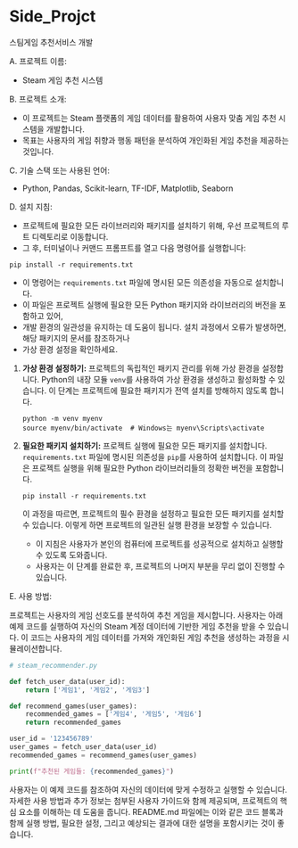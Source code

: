# Side_Projct
스팀게임 추천서비스 개발


A. 프로젝트 이름:
   - Steam 게임 추천 시스템

B. 프로젝트 소개:
   - 이 프로젝트는 Steam 플랫폼의 게임 데이터를 활용하여 사용자 맞춤 게임 추천 시스템을 개발합니다.
   - 목표는 사용자의 게임 취향과 행동 패턴을 분석하여 개인화된 게임 추천을 제공하는 것입니다.

C. 기술 스택 또는 사용된 언어:
   - Python, Pandas, Scikit-learn, TF-IDF, Matplotlib, Seaborn

D. 설치 지침:

   - 프로젝트에 필요한 모든 라이브러리와 패키지를 설치하기 위해, 우선 프로젝트의 루트 디렉토리로 이동합니다.
   - 그 후, 터미널이나 커맨드 프롬프트를 열고 다음 명령어를 실행합니다:

```
pip install -r requirements.txt
```

   - 이 명령어는 `requirements.txt` 파일에 명시된 모든 의존성을 자동으로 설치합니다.
   - 이 파일은 프로젝트 실행에 필요한 모든 Python 패키지와 라이브러리의 버전을 포함하고 있어,
   - 개발 환경의 일관성을 유지하는 데 도움이 됩니다. 설치 과정에서 오류가 발생하면, 해당 패키지의 문서를 참조하거나
   - 가상 환경 설정을 확인하세요.

1. **가상 환경 설정하기:**
   프로젝트의 독립적인 패키지 관리를 위해 가상 환경을 설정합니다. Python의 내장 모듈 `venv`를 사용하여
   가상 환경을 생성하고 활성화할 수 있습니다. 이 단계는 프로젝트에 필요한 패키지가 전역 설치를 방해하지 않도록 합니다.
   ```
   python -m venv myenv
   source myenv/bin/activate  # Windows는 myenv\Scripts\activate
   ```

2. **필요한 패키지 설치하기:**
   프로젝트 실행에 필요한 모든 패키지를 설치합니다. `requirements.txt` 파일에 명시된 의존성을 `pip`를 사용하여 설치합니다.
   이 파일은 프로젝트 실행을 위해 필요한 Python 라이브러리들의 정확한 버전을 포함합니다.
   ```
   pip install -r requirements.txt
   ```

   이 과정을 따르면, 프로젝트의 필수 환경을 설정하고 필요한 모든 패키지를 설치할 수 있습니다.
   이렇게 하면 프로젝트의 일관된 실행 환경을 보장할 수 있습니다.

   - 이 지침은 사용자가 본인의 컴퓨터에 프로젝트를 성공적으로 설치하고 실행할 수 있도록 도와줍니다.
   - 사용자는 이 단계를 완료한 후, 프로젝트의 나머지 부분을 무리 없이 진행할 수 있습니다.

E. 사용 방법:

   프로젝트는 사용자의 게임 선호도를 분석하여 추천 게임을 제시합니다. 사용자는 아래 예제 코드를 실행하여 
   자신의 Steam 계정 데이터에 기반한 게임 추천을 받을 수 있습니다. 
   이 코드는 사용자의 게임 데이터를 가져와 개인화된 게임 추천을 생성하는 과정을 시뮬레이션합니다.

```python
# steam_recommender.py

def fetch_user_data(user_id):
    return ['게임1', '게임2', '게임3']

def recommend_games(user_games):
    recommended_games = ['게임4', '게임5', '게임6']
    return recommended_games

user_id = '123456789'
user_games = fetch_user_data(user_id)
recommended_games = recommend_games(user_games)

print(f"추천된 게임들: {recommended_games}")
```

   사용자는 이 예제 코드를 참조하여 자신의 데이터에 맞게 수정하고 실행할 수 있습니다. 
   자세한 사용 방법과 추가 정보는 첨부된 사용자 가이드와 함께 제공되며, 프로젝트의 핵심 요소를 이해하는 데 도움을 줍니다. 
   README.md 파일에는 이와 같은 코드 블록과 함께 실행 방법, 필요한 설정, 그리고 예상되는 결과에 대한 설명을 포함시키는 것이 좋습니다.
